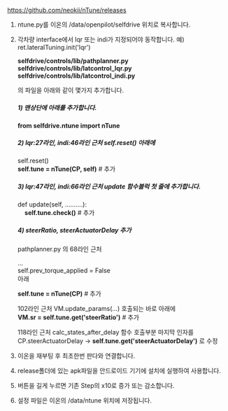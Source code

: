 https://github.com/neokii/nTune/releases


1. ntune.py를 이온의 /data/openpilot/selfdrive 위치로 복사합니다.


2. 각차량 interface에서 lqr 또는 indi가 지정되어야 동작합니다. 예) ret.lateralTuning.init('lqr')

    **selfdrive/controls/lib/pathplanner.py**<br/>
    **selfdrive/controls/lib/latcontrol_lqr.py**<br/>
    **selfdrive/controls/lib/latcontrol_indi.py**<br/>

    의 파일을 아래와 같이 몇가지 추가합니다.

   ##### 1) 맨상단에 아래를 추가합니다.
    
    **from selfdrive.ntune import nTune**
    
   ##### 2) lqr:27라인, indi:46라인 근처 self.reset() 아래에
    
    self.reset()<br/>
    **self.tune = nTune(CP, self)** # 추가
    
   ##### 3) lqr:47라인, indi:66라인 근처 update 함수블럭 첫 줄에 추가합니다.
    
    def update(self, ..........):<br/>
    &nbsp;&nbsp;&nbsp;&nbsp;**self.tune.check()** # 추가

   ##### 4) steerRatio, steerActuatorDelay 추가

    pathplanner.py 의 68라인 근처

    ...<br/>
    self.prev_torque_applied = False<br/>
    아래

    **self.tune = nTune(CP)** # 추가

     102라인 근처  VM.update_params(...) 호출되는 바로 아래에<br/>
    **VM.sr = self.tune.get('steerRatio')** # 추가

    118라인 근처 calc_states_after_delay 함수 호출부분 마지막 인자를<br/>
    CP.steerActuatorDelay -> **self.tune.get('steerActuatorDelay')** 로 수정


3. 이온을 재부팅 후 최초한번 판다와 연결합니다.

4. release폴더에 있는 apk파일을 안드로이드 기기에 설치에 실행하여 사용합니다.

5. 버튼을 길게 누르면 기존 Step의 x10로 증가 또는 감소합니다.

6. 설정 파일은 이온의 /data/ntune 위치에 저장됩니다.
